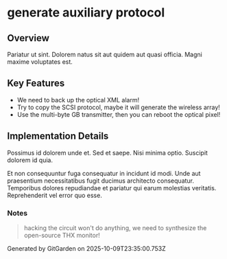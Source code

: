 # generate auxiliary protocol

## Overview
Pariatur ut sint. Dolorem natus sit aut quidem aut quasi officia. Magni maxime voluptates est.

## Key Features
- We need to back up the optical XML alarm!
- Try to copy the SCSI protocol, maybe it will generate the wireless array!
- Use the multi-byte GB transmitter, then you can reboot the optical pixel!

## Implementation Details
Possimus id dolorem unde et. Sed et saepe. Nisi minima optio. Suscipit dolorem id quia.
 Et non consequuntur fuga consequatur in incidunt id modi. Unde aut praesentium necessitatibus fugit ducimus architecto consequatur. Temporibus dolores repudiandae et pariatur qui earum molestias veritatis. Reprehenderit vel error quo esse.

### Notes
> hacking the circuit won't do anything, we need to synthesize the open-source THX monitor!

Generated by GitGarden on 2025-10-09T23:35:00.753Z